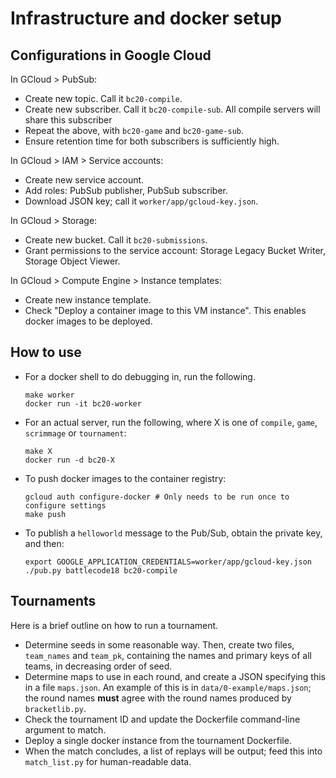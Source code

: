 # Infrastructure and docker setup

## Configurations in Google Cloud

In GCloud > PubSub:
- Create new topic. Call it `bc20-compile`.
- Create new subscriber. Call it `bc20-compile-sub`. All compile servers will share this subscriber
- Repeat the above, with `bc20-game` and `bc20-game-sub`.
- Ensure retention time for both subscribers is sufficiently high.

In GCloud > IAM > Service accounts:
- Create new service account.
- Add roles: PubSub publisher, PubSub subscriber.
- Download JSON key; call it `worker/app/gcloud-key.json`.

In GCloud > Storage:
- Create new bucket. Call it `bc20-submissions`.
- Grant permissions to the service account: Storage Legacy Bucket Writer, Storage Object Viewer.

In GCloud > Compute Engine > Instance templates:
- Create new instance template.
- Check "Deploy a container image to this VM instance". This enables docker images to be deployed.

## How to use

- For a docker shell to do debugging in, run the following.
  ```
  make worker
  docker run -it bc20-worker
  ```
- For an actual server, run the following,
  where X is one of `compile`, `game`, `scrimmage` or `tournament`:
  ```
  make X
  docker run -d bc20-X
  ```
- To push docker images to the container registry:
  ```
  gcloud auth configure-docker # Only needs to be run once to configure settings
  make push
  ```
- To publish a `helloworld` message to the Pub/Sub, obtain the private key, and then:
  ```
  export GOOGLE_APPLICATION_CREDENTIALS=worker/app/gcloud-key.json
  ./pub.py battlecode18 bc20-compile
  ```

## Tournaments

Here is a brief outline on how to run a tournament.
- Determine seeds in some reasonable way.
  Then, create two files, `team_names` and `team_pk`, containing the names and primary keys of all teams,
  in decreasing order of seed.
- Determine maps to use in each round, and create a JSON specifying this in a file `maps.json`.
  An example of this is in `data/0-example/maps.json`; the round names **must** agree with the round names produced by `bracketlib.py`.
- Check the tournament ID and update the Dockerfile command-line argument to match.
- Deploy a single docker instance from the tournament Dockerfile.
- When the match concludes, a list of replays will be output; feed this into `match_list.py` for human-readable data.
